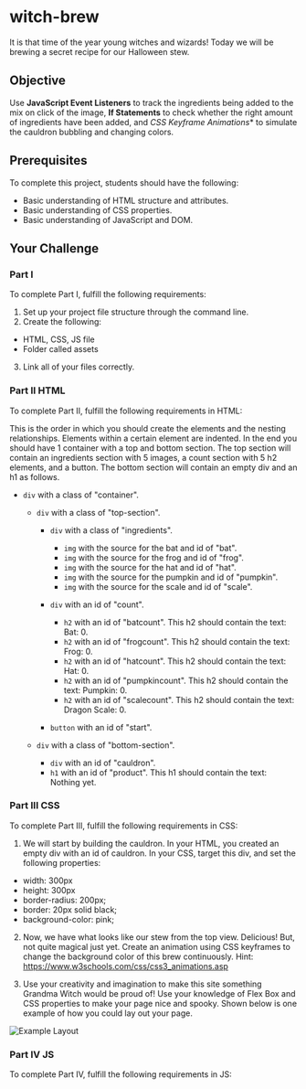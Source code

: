 # witch-brew

It is that time of the year young witches and wizards! Today we will be brewing a secret recipe for our Halloween stew.

## Objective
Use **JavaScript Event Listeners** to track the ingredients being added to the mix on click of the image, **If Statements** to check whether the right amount of ingredients have been added, and *CSS Keyframe Animations** to simulate the cauldron bubbling and changing colors.

## Prerequisites
To complete this project, students should have the following:
* Basic understanding of HTML structure and attributes.
* Basic understanding of CSS properties.
* Basic understanding of JavaScript and DOM.

## Your Challenge

### Part I
To complete Part I, fulfill the following requirements:
1. Set up your project file structure through the command line.
2. Create the following:
* HTML, CSS, JS file
* Folder called assets
3. Link all of your files correctly.

### Part II HTML
To complete Part II, fulfill the following requirements in HTML:

This is the order in which you should create the elements and the nesting relationships. Elements within a certain element are indented. In the end you should have 1 container with a top and bottom section. The top section will contain an ingredients section with 5 images, a count section with 5 h2 elements, and a button. The bottom section will contain an empty div and an h1 as follows.

* ```div``` with a class of "container".

  * ```div``` with a class of "top-section".

    * ```div``` with a class of "ingredients".
      * ```img``` with the source for the bat and id of "bat".
      * ```img``` with the source for the frog and id of "frog".
      * ```img``` with the source for the hat and id of "hat".
      * ```img``` with the source for the pumpkin and id of "pumpkin".
      * ```img``` with the source for the scale and id of "scale".

    * ```div``` with an id of "count".
      * ```h2``` with an id of "batcount". This h2 should contain the text: Bat: 0.
      * ```h2``` with an id of "frogcount". This h2 should contain the text: Frog: 0.
      * ```h2``` with an id of "hatcount". This h2 should contain the text: Hat: 0.
      * ```h2``` with an id of "pumpkincount". This h2 should contain the text: Pumpkin: 0.
      * ```h2``` with an id of "scalecount". This h2 should contain the text: Dragon Scale: 0.

    * ```button``` with an id of "start".

  * ```div``` with a class of "bottom-section".
    * ```div``` with an id of "cauldron".
    * ```h1``` with an id of "product". This h1 should contain the text: Nothing yet.     

### Part III CSS
To complete Part III, fulfill the following requirements in CSS:

1. We will start by building the cauldron. In your HTML, you created an empty div with an id of cauldron. In your CSS, target this div, and set the following properties:
* width: 300px
* height: 300px
* border-radius: 200px;
* border: 20px solid black;
* background-color: pink;

2. Now, we have what looks like our stew from the top view. Delicious! But, not quite magical just yet. Create an animation using CSS keyframes to change the background color of this brew continuously. Hint: https://www.w3schools.com/css/css3_animations.asp

3. Use your creativity and imagination to make this site something Grandma Witch would be proud of! Use your knowledge of Flex Box and CSS properties to make your page nice and spooky. Shown below is one example of how you could lay out your page.

![Example Layout](https://github.com/junior-devleague/witch-brew/blob/master/example-layout.jpg)

### Part IV JS
To complete Part IV, fulfill the following requirements in JS:
